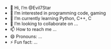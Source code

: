 - 👋 Hi, I’m @Evil7Star
- 👀 I’m interested in programming code, gaming
- 🌱 I’m currently learning Python, C++, C
- 💞️ I’m looking to collaborate on ...
- 📫 How to reach me ...
- 😄 Pronouns: ...
- ⚡ Fun fact: ...

<!---
Evil7Star/Evil7Star is a ✨ special ✨ repository because its `README.md` (this file) appears on your GitHub profile.
You can click the Preview link to take a look at your changes.
--->
